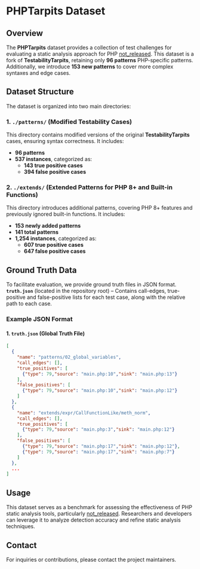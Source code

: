 # PHPTarpits Dataset

## Overview
The **PHPTarpits** dataset provides a collection of test challenges for evaluating a static analysis approach for PHP [not_released](?). This dataset is a fork of **TestabilityTarpits**, retaining only **96 patterns** PHP-specific patterns. Additionally, we introduce **153 new patterns** to cover more complex syntaxes and edge cases.

## Dataset Structure
The dataset is organized into two main directories:

### **1. `./patterns/` (Modified Testability Cases)**
This directory contains modified versions of the original **TestabilityTarpits** cases, ensuring syntax correctness. It includes:
- **96 patterns**
- **537 instances**, categorized as:
  - **143 true positive cases**
  - **394 false positive cases**

### **2. `./extends/` (Extended Patterns for PHP 8+ and Built-in Functions)**
This directory introduces additional patterns, covering PHP 8+ features and previously ignored built-in functions. It includes:
- **153 newly added patterns**
- **141 total patterns**
- **1,254 instances**, categorized as:
  - **607 true positive cases**
  - **647 false positive cases**

## Ground Truth Data
To facilitate evaluation, we provide ground truth files in JSON format. 
**`truth.json`** (located in the repository root) – Contains call-edges, true-positive and false-positive lists for each test case, along with the relative path to each case.

### **Example JSON Format**
#### **1. `truth.json` (Global Truth File)**
```json
[
  {
    "name": "patterns/02_global_variables",
    "call_edges": [],
    "true_positives": [
      {"type": 79,"source": "main.php:10","sink": "main.php:13"}
    ],
    "false_positives": [
      {"type": 79,"source": "main.php:10","sink": "main.php:12"}
    ]
  },
  {
    "name": "extends/expr/CallFunctionLike/meth_norm",
    "call_edges": [],
    "true_positives": [
      {"type": 79,"source": "main.php:3","sink": "main.php:12"}
    ],
    "false_positives": [
      {"type": 79,"source": "main.php:17","sink": "main.php:12"},
      {"type": 79,"source": "main.php:17","sink": "main.php:7"}
    ]
  }, 
  ...
]
```

## Usage
This dataset serves as a benchmark for assessing the effectiveness of PHP static analysis tools, particularly [not_released](?). Researchers and developers can leverage it to analyze detection accuracy and refine static analysis techniques.

## Contact
For inquiries or contributions, please contact the project maintainers.